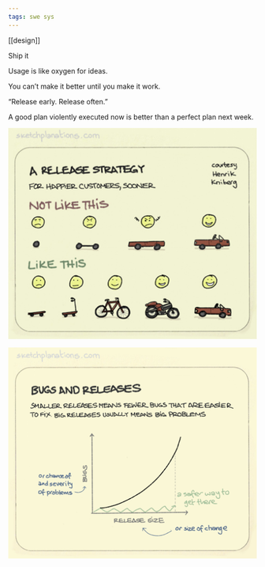 ```yaml
---
tags: swe sys
---
```


[[design]]

Ship it

Usage is like oxygen for ideas.

You can’t make it better until you make it work.

“Release early. Release often.”

A good plan violently executed now is better than a perfect plan next week.

![](/static/img/release-strategy.jpeg)

![](/static/img/bugs-vs-release-size.jpeg)
